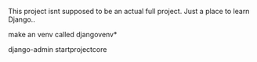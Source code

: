 This project isnt supposed to be an actual full project.
Just a place to learn Django..

make an venv called djangovenv*

django-admin startprojectcore <dir>